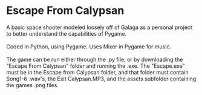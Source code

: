 # Escape From Calypsan

A basic space shooter modeled loosely off of Galaga as a personal project to better understand the capabilities of Pygame. <br />
<br />
Coded in Python, using Pygame. Uses Mixer in Pygame for music.  <br />
<br />
The game can be run either through the .py file, or by downloading the "Escape From Calypsan" folder and running the .exe. The "Escape.exe" must be in the Escape from Calypsan folder, and that folder must contain Song1-6 .wav's, the Exit Calypsan.MP3, and the assets subfolder containing the games .png files. 
